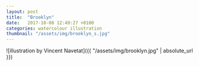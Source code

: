 ```yaml
---
layout: post
title:  "Brooklyn"
date:   2017-10-08 12:49:27 +0100
categories: watercolour illustration
thumbnail: "/assets/img/brooklyn_s.jpg"
---
```

![illustration by Vincent Navetat]({{ "/assets/img/brooklyn.jpg" | absolute_url }})
